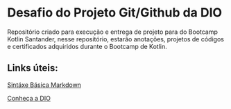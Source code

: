 # Desafio do Projeto Git/Github da DIO
Repositório criado para execução e entrega de projeto para  do Bootcamp Kotlin Santander, nesse repositório, estarão anotações, projetos de códigos e certificados adquiridos durante o Bootcamp de Kotlin.

## Links úteis:
[Sintáxe Básica Markdown](https://www.markdownguide.org/basic-syntax/)

[Conheça a DIO](https://web.dio.me/)
